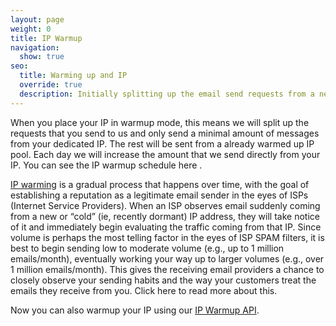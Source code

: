 ```yaml
---
layout: page
weight: 0
title: IP Warmup
navigation:
  show: true
seo:
  title: Warming up and IP
  override: true
  description: Initially splitting up the email send requests from a new dedicated IP, so it doesn't get blocked.
---
```


When you place your IP in warmup mode, this means we will split up the requests that you send to us and only send a minimal amount of messages from your dedicated IP. The rest will be sent from a already warmed up IP pool. Each day we will increase the amount that we send directly from your IP. You can see the IP warmup schedule here .

[IP warming]({{root_url}}/User_Guide/Setting_Up_Your_Server/warming_up_ips.html) is a gradual process that happens over time, with the goal of establishing a reputation as a legitimate email sender in the eyes of ISPs (Internet Service Providers). When an ISP observes email suddenly coming from a new or “cold” (ie, recently dormant) IP address, they will take notice of it and immediately begin evaluating the traffic coming from that IP. Since volume is perhaps the most telling factor in the eyes of ISP SPAM filters, it is best to begin sending low to moderate volume (e.g., up to 1 million emails/month), eventually working your way up to larger volumes (e.g., over 1 million emails/month). This gives the receiving email providers a chance to closely observe your sending habits and the way your customers treat the emails they receive from you. Click here to read more about this.

Now you can also warmup your IP using our [IP Warmup API]({{root_url}}/API_Reference/Web_API_v3/IP_Management/ip_warmup.html).
